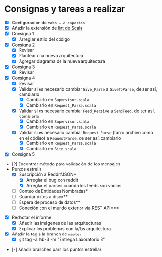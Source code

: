 # Consignas y tareas a realizar

- [x] Configuración de `tabs = 2 espacios`
- [x] Añadir la extensión de [lint de Scala](https://marketplace.visualstudio.com/items?itemName=scalameta.metals)
- [x] Consigna 1
  - [x] Arreglar estilo del código
- [x] Consigna 2
    - [x] Revisar
    - [x] Plantear una nueva arquitectura
    - [x] Agregar diagrama de la nueva arquitectura
- [x] Consigna 3
  - [x] Revisar
- [x] Consigna 4
  - [x] Revisar
  - [x] Validar si es necesario cambiar `Give_Parse` a `GiveToParse`, de ser así, cambiarlo
    - [x] Cambiarlo en `Supervisor.scala`
    - [x] Cambiarlo en `Request_Parse.scala`
  - [x] Validar si es necesario cambiar `Feed_Receive` a `SendFeed`, de ser así, cambiarlo
    - [x] Cambiarlo en `Supervisor.scala`
    - [x] Cambiarlo en `Request_Parse.scala`
  - [x] Validar si es necesario cambiar `Request_Parse` (tanto archivo como en el código) a `RequestParse`, de ser así, cambiarlo
    - [x] Cambiarlo en `Request_Parse.scala`
    - [x] Cambiarlo en `Site.scala`
- [x] Consigna 5
- [?] Encontrar método para validación de los mensajes
- Puntos estrella
    - [x] Suscripción a Reddit/JSON*
      - [x] Arreglar el bug con reddit
      - [x] Arreglar el parseo cuando los feeds son vacíos
    - [ ] Conteo de Entidades Nombradas*
    - [ ] Guardar datos a disco**
    - [ ] Espera de proceso de datos**
    - [ ] Conexión con el mundo exterior vía REST API***
- [x] Redactar el informe
  - [x] Añadir las imágenes de las arquitecturas
  - [x] Explicar los problemas con la/las arquitectura
- [x] Añadir la tag a la branch de `master`
  - [x] git tag -a lab-3 -m "Entrega Laboratorio 3"
- [-] Añadir branches para los puntos estrellas